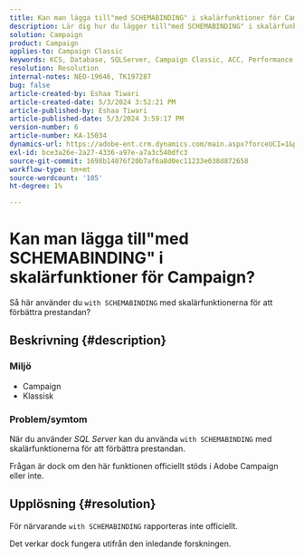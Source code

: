 ```yaml
---
title: Kan man lägga till"med SCHEMABINDING" i skalärfunktioner för Campaign?
description: Lär dig hur du lägger till"med SCHEMABINDING" i skalärfunktioner.
solution: Campaign
product: Campaign
applies-to: Campaign Classic
keywords: KCS, Database, SQLServer, Campaign Classic, ACC, Performance
resolution: Resolution
internal-notes: NEO-19646, TK197287
bug: false
article-created-by: Eshaa Tiwari
article-created-date: 5/3/2024 3:52:21 PM
article-published-by: Eshaa Tiwari
article-published-date: 5/3/2024 3:59:17 PM
version-number: 6
article-number: KA-15034
dynamics-url: https://adobe-ent.crm.dynamics.com/main.aspx?forceUCI=1&pagetype=entityrecord&etn=knowledgearticle&id=912ba41b-6509-ef11-9f89-000d3a32bd42
exl-id: bce3a26e-2a27-4336-a97e-a7a3c540dfc3
source-git-commit: 1698b14076f20b7af6a8d0ec11233e038d872658
workflow-type: tm+mt
source-wordcount: '105'
ht-degree: 1%

---
```


# Kan man lägga till&quot;med SCHEMABINDING&quot; i skalärfunktioner för Campaign?


Så här använder du `with SCHEMABINDING` med skalärfunktionerna för att förbättra prestandan?

## Beskrivning {#description}


### <b>Miljö</b>

- Campaign
- Klassisk


### <b>Problem/symtom</b>

När du använder *SQL Server* kan du använda `with SCHEMABINDING` med skalärfunktionerna för att förbättra prestandan.

Frågan är dock om den här funktionen officiellt stöds i Adobe Campaign eller inte.


## Upplösning {#resolution}


För närvarande `with SCHEMABINDING` rapporteras inte officiellt.

Det verkar dock fungera utifrån den inledande forskningen.
